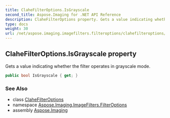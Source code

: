 ```yaml
---
title: ClaheFilterOptions.IsGrayscale
second_title: Aspose.Imaging for .NET API Reference
description: ClaheFilterOptions property. Gets a value indicating whether the filter operates in grayscale mode
type: docs
weight: 30
url: /net/aspose.imaging.imagefilters.filteroptions/clahefilteroptions/isgrayscale/
---
```

## ClaheFilterOptions.IsGrayscale property

Gets a value indicating whether the filter operates in grayscale mode.

```csharp
public bool IsGrayscale { get; }
```

### See Also

* class [ClaheFilterOptions](../)
* namespace [Aspose.Imaging.ImageFilters.FilterOptions](../../clahefilteroptions/)
* assembly [Aspose.Imaging](../../../)


